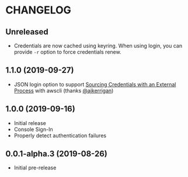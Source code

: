 # CHANGELOG

## Unreleased

* Credentials are now cached using keyring. When using login, you can provide `-r` option to force credentials renew.

## 1.1.0 (2019-09-27)

* JSON login option to support [Sourcing Credentials with an External Process](https://docs.aws.amazon.com/cli/latest/userguide/cli-configure-sourcing-external.html) with awscli (thanks [@ajkerrigan](https://github.com/ajkerrigan))

## 1.0.0 (2019-09-16)

* Initial release
* Console Sign-In
* Properly detect authentication failures

## 0.0.1-alpha.3 (2019-08-26)

* Initial pre-release
